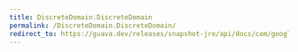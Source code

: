 ```yaml
---
title: DiscreteDomain.DiscreteDomain
permalink: /DiscreteDomain.DiscreteDomain/
redirect_to: https://guava.dev/releases/snapshot-jre/api/docs/com/google/common/collect/DiscreteDomain.html#DiscreteDomain--
---
```

